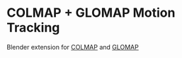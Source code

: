 # COLMAP + GLOMAP Motion Tracking

Blender extension for [COLMAP](https://github.com/colmap/colmap) and [GLOMAP](https://github.com/glomap/glomap)